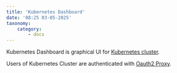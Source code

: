 ```yaml
---
title: 'Kubernetes Dashboard'
date: '08:25 03-05-2025'
taxonomy:
    category:
        - docs
---
```


Kubernetes Dashboard is graphical UI for [Kubernetes cluster](/kubernetes).

Users of Kubernetes Cluster are authenticated with [Oauth2 Proxy](/oauth2-proxy).